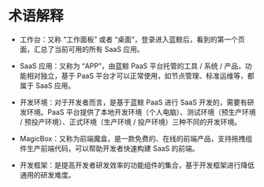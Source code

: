# 术语解释

- 工作台：又称 “工作面板” 或者 “桌面”，登录进入蓝鲸后，看到的第一个页面，汇总了当前可用的所有 SaaS 应用。

- SaaS 应用：又称为 “APP”，由蓝鲸 PaaS 平台托管的工具 / 系统 / 产品，功能相对独立，基于 PaaS 平台才可以正常使用，如节点管理、标准运维等，都属于 SaaS 应用。

- 开发环境：对于开发者而言，是基于蓝鲸 PaaS 进行 SaaS 开发的，需要有研发环境。PaaS 平台提供了本地开发环境（个人电脑）、测试环境（预生产环境 / 预投产环境）、正式环境（生产环境 / 投产环境）三种不同的开发环境。

- MagicBox：又称为前端魔盒，是一款免费的、在线的前端产品，支持拖拽组件生产前端代码，可以帮助开发者快速构建 SaaS 的前端。

- 开发框架：是提高开发者研发效率的功能组件的集合，基于开发框架进行降低通用的研发难度。
